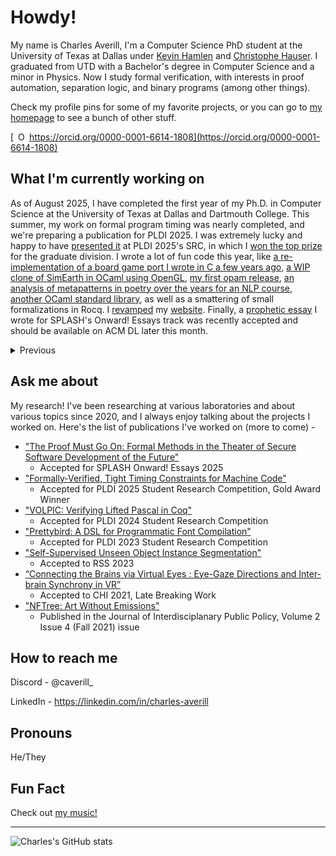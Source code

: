 # Howdy!
My name is Charles Averill, I'm a Computer Science PhD student at the University of Texas at Dallas under [Kevin Hamlen](https://personal.utdallas.edu/~hamlen/index.html) and [Christophe Hauser](https://faculty-directory.dartmouth.edu/christophe-hauser). 
I graduated from UTD with a Bachelor's degree in Computer Science and a minor in Physics.
Now I study formal verification, with interests in proof automation, separation logic, and binary programs (among other things).

Check my profile pins for some of my favorite projects, or you can go to [my homepage](https://seashell.charles.systems/) to see a bunch of other stuff.

[<img
        src="https://orcid.org/sites/default/files/images/orcid_16x16.png"
        style="width: 1em; margin-inline-start: 0.5em"
        alt="ORCID iD icon"/> https://orcid.org/0000-0001-6614-1808](https://orcid.org/0000-0001-6614-1808)

## What I'm currently working on

As of August 2025, I have completed the first year of my Ph.D. in Computer Science at the University of Texas at Dallas and Dartmouth College. This summer, my work on formal program timing was nearly completed, and we're preparing a publication for PLDI 2025. I was extremely lucky and happy to have [presented it](https://www.charles.systems/publications/PTM_SRC.pdf) at PLDI 2025's SRC, in which I [won the top prize](https://www.charles.systems/publications/src_gold_award.pdf) for the graduate division. I wrote a lot of fun code this year, like [a re-implementation of a board game port I wrote in C a few years ago](https://github.com/CharlesAverill/aftn.ml), [a WIP clone of SimEarth in OCaml using OpenGL](https://github.com/CharlesAverill/terrasim), [my first opam release](https://github.com/CharlesAverill/ppx_unreachable), [an analysis of metapatterns in poetry over the years for an NLP course](https://github.com/CharlesAverill/poetry_metapatterns), [another OCaml standard library](https://github.com/CharlesAverill/oasis), as well as a smattering of small formalizations in Rocq. I [revamped](https://github.com/CharlesAverill/charlesaverill.github.io/commit/a9ef1f7c78bdd010c203b0a9756639cd5eb450ab) my [website](https://www.charles.systems). Finally, a [prophetic essay](https://www.charles.systems/publications/TheProofMustGoOn.pdf) I wrote for SPLASH's Onward! Essays track was recently accepted and should be available on ACM DL later this month.

<details>
  <summary>Previous</summary>

<details>
  <summary>December 2024</summary>
        
  > As of December 2024, I have started my Ph.D. in Computer Science (focused in Formal Verification) at the University of Texas at Dallas, where I am coadvised by [Dr. Kevin Hamlen](https://personal.utdallas.edu/~hamlen/) and [Dr. Christophe Hauser](https://faculty-directory.dartmouth.edu/christophe-hauser) at Dartmouth College. This semester I've largely studied properties of *time*, specifically the timing properties of machine code at a formal level under my lab's framework for formal verification of machine code, Picinae. Additionally, I've taken an interest in concurrency and Separation Logic - read the short survey paper I wrote on [Formal Models of Concurrency](https://www.charles.systems/writings/bsfmc.pdf) for my Computer Networks course. With the large time commitment of starting a Ph.D. I've had little time to work on personal projects like I used to, but in the little free time I've had I've worked on some more of [Software Foundations](https://github.com/CharlesAverill/Software-Foundations-Checklist), some projects for my networking course featuring networking protocols in [OCaml](https://github.com/CharlesAverill/RDT_OCaml) and [Coq](https://github.com/CharlesAverill/proofchat), and an addition to my website that invites friends to [watch what I listen to on Spotify](https://github.com/CharlesAverill/radio.charles.systems).
</details>

<details>
  <summary>May 2024</summary>
  
  > As of May 2024, I recently accepted my offer of admission to the Computer Science Ph.D. program at the University of Texas at Dallas, where I will be studying under [Dr. Kevin Hamlen](https://personal.utdallas.edu/~hamlen/). I submitted [VOLPIC](https://github.com/CharlesAverill/volpic.git) to the PLDI 2024 Student Research Competition, which has just been accepted! This summer I will travel to Copenhagen to present the research. Since mid-February, I've been solo traveling through Italy, Croatia, and Greece. I've had a wonderful time exploring these countries, and I'm disappointed that my journey will be finished in only a few more weeks. Keep an eye out for the inevitible blog post I'll be writing about the trip. In my free time, I've been studying formal verification by [continuing to work through](https://github.com/CharlesAverill/Software-Foundations-Checklist) the [Software Foundations](https://softwarefoundations.cis.upenn.edu/) series, a project that I also recently joined as a contributor. I've also continued to tinker on a [decompilation hack of Pokemon FireRed](https://github.com/CharlesAverill/pokefirered.git) that I pick up every few years, a very relaxing pastime.
</details>
<details>
  <summary>February 2024</summary>
  
  > As of February 2024, I recently graduated with my Bachelor's degree in Computer Science with a minor in Physics! I've also submitted my applications for Formal Verification Ph.D. programs at Carnegie Mellon University, Cornell University, The University of Pennsylvania, The University of Washington, MIT, and Oxford University, still waiting on results from each. For the past month I've worked on a few projects, most notably [VOLPIC](https://github.com/CharlesAverill/volpic.git), a formal verification platform for the Pascal programming language using Coq. I gave [this presentation](https://seashell.charles.systems/writings/volpic.pdf) at the Dallas Hackers Association on my progress. In addition to writing code, I've been preparing for my upcoming trip to the Mediterranean by continuing to study Greek (I'm on month 7) and catch up on Italian. I made [this page](https://seashell.charles.systems/travel/crutch) to keep track of phrases I'd like to remember. I've also started to play Chess again, [add me on Chess.com](https://friend.chess.com/Axt9x)!
</details>

<details>
  <summary>September 2023</summary>

  > As of September 2023, I recently attended IEEE Quantum Week 2023 on scholarship from the NSF. I'm currently applying for graduate CS programs at schools like CMU, UPenn, UW, and Oxford. I'm continuing my research with [Dr. Kevin Hamlen](https://personal.utdallas.edu/~hamlen/) on bottom-up verification of binary programs. I'm working on [NAME](https://github.com/utdscheld/name), a language-agnostic, modular assembly language emulation pipeline as my senior capstone project, I'm teaching the second iteration of my [Introduction to Compiler Design course](https://seashell.charles.systems/teaching/ICD), and I [started playing Go](https://online-go.com/user/view/1392760). Send me a challenge!
</details>

<details>
  <summary>July 2023</summary>
  
  > As of July 2023, I recently attended PLDI 2023 and presented my poster for [Prettybird](https://github.com/CharlesAverill/prettybird) at the [Student Research Competition](https://pldi23.sigplan.org/details/pldi-2023-src/9/Prettybird-A-DSL-for-Programmatic-Font-Compilation). I'm interning at NVIDIA on the Linux Graphics Testing team for the second time, and I'm researching with [Dr. Kevin Hamlen](https://personal.utdallas.edu/~hamlen/) on bottom-up verification of binary programs. I'm refining the curriculum for my [Practical Compiler Design course](https://seashell.charles.systems/teaching/PCD) for the Fall 23 semester, and I'm ramping up to apply for graduate school for the 2024-2025 school year.
</details>
  
<details>
  <summary>March 2023</summary>

  > As of March 2023, I have just submitted an extended abstract of [Prettybird](https://github.com/CharlesAverill/prettybird) to the PLDI 2023 Student Research Competition. I began teaching my [Practical Compiler Design](https://seashell.charles.systems/teaching/PCD) course this semester, and it's going strong. I'll be presenting a talk on Formal Program Verification at the first Dallas Cyberfest soon.
</details>

<details>
  <summary>November 2022</summary>
  
  > As of November 2022, I have just finished working on [Prettybird](https://github.com/CharlesAverill/prettybird), a functional programming language for font generation. I submitted a paper for this project to PLDI 2023 and am waiting to hear back.
  > 
  > I am preparing to teach a course in practical compiler design next semester to a tentative 50 students, the code and lectures for this course will be public soon.
</details>

<details>
  <summary>Summer 2022</summary>
  
  > As of Summer 2022, I am working on [Ocarina of Time: Legendary Edition](https://github.com/CharlesAverill/oot_le), a decompilation hack of OOT intended to add story elements (and whatever else I want) from the OOT manga. It's been tons of fun, and the decomp is still in the early documentation phase, so it's like trekking through a jungle most of the time. <br><br> I'm also planning on revisiting [Purple](https://github.com/CharlesAverill/Purple), I have a few ideas of how to go about it and I'm excited to revisit.

</details>

<details>
  <summary>April 2022</summary>
  
  > As of April 2022, I am in between a few projects. [YARR](https://github.com/CharlesAverill/yarr) is now a fully-functional (and mostly realtime) raytracing renderer written in CUDA C/C++. This project was incredibly fun, I strongly recommend a rendering project to anyone. I'm studying relativity with the intent to add relativistic rendering to the project, with the end goal of drawing some black holes. <br><br> I'm also working on a 3D remake of [atc](https://github.com/vattam/BSDGames/tree/master/atc), a very addicting terminal game I've been playing instead of paying attention in class.

 </details>

<details>
  <summary>October 2021</summary>
  
  > As of October 2021, I am currently working on [Purple](https://github.com/CharlesAverill/Purple), a simple compiled language! I'm learning a lot more about assembly and compiler design, and it's a lot of fun designing your own programming language!

</details>
</details>

## Ask me about

My research! I've been researching at various laboratories and about various topics since 2020, and I always enjoy talking about the projects I worked on. Here's the list of publications I've worked on (more to come) - 
- ["The Proof Must Go On: Formal Methods in the Theater of Secure Software Development of the Future"](https://www.charles.systems/publications/TheProofMustGoOn.pdf)
  - Accepted for SPLASH Onward! Essays 2025
- ["Formally-Verified, Tight Timing Constraints for Machine Code"](https://www.charles.systems/publications/PTM_SRC.pdf)
  - Accepted for PLDI 2025 Student Research Competition, Gold Award Winner
- ["VOLPIC: Verifying Lifted Pascal in Coq"](https://www.charles.systems/publications/VOLPIC_SRC.pdf)
  - Accepted for PLDI 2024 Student Research Competition
- ["Prettybird: A DSL for Programmatic Font Compilation"](https://www.charles.systems/writings/prettybird_pldi23_submission.pdf)
  - Accepted for PLDI 2023 Student Research Competition
- ["Self-Supervised Unseen Object Instance Segmentation"](https://www.charles.systems/publications/SSUOISLTRI.pdf)
  - Accepted to RSS 2023
- [“Connecting the Brains via Virtual Eyes : Eye-Gaze Directions and Inter-brain Synchrony in VR”](https://www.charles.systems/publications/CTBVVE_EGDaIBSVR.pdf)
  - Accepted to CHI 2021, Late Breaking Work
- ["NFTree: Art Without Emissions"](https://www.charles.systems/publications/JIPP_2_4_Technology_in_Policy.pdf)
  - Published in the Journal of Interdisciplanary Public Policy, Volume 2 Issue 4 (Fall 2021) issue

## How to reach me

Discord - @caverill_

LinkedIn - https://linkedin.com/in/charles-averill

## Pronouns

He/They

## Fun Fact

Check out [my music!](https://open.spotify.com/artist/2iq3tMDG0sMLoRAL1d0nKu?si=s79ZNjaYRGGj71DygdNrlg)

---

![Charles's GitHub stats](https://github-readme-stats.vercel.app/api?username=CharlesAverill&rank_icon=github&theme=neon&show_icons=true&show=reviews,discussions_started,discussions_answered,prs_merged,prs_merged_percentage) 
<!--![Top Languages](https://github-readme-stats.vercel.app/api/top-langs/?username=charlesaverill&theme=neon&layout=donut&langs_count=10&hide=nasl,pascal,html,hlsl,css,asp.net,swift,shaderlab,asp,go,javascript,jupyter%20notebook,c%2B%2B,java,C&#35;) -->

<!--
**CharlesAverill/CharlesAverill** is a ✨ _special_ ✨ repository because its `README.md` (this file) appears on your GitHub profile.

Here are some ideas to get you started:

- 🔭 I’m currently working on ...
- 🌱 I’m currently learning ...
- 👯 I’m looking to collaborate on ...
- 🤔 I’m looking for help with ...
- 💬 Ask me about ...
- 📫 How to reach me: ...
- 😄 Pronouns: ...
- ⚡ Fun fact: ...
-->
